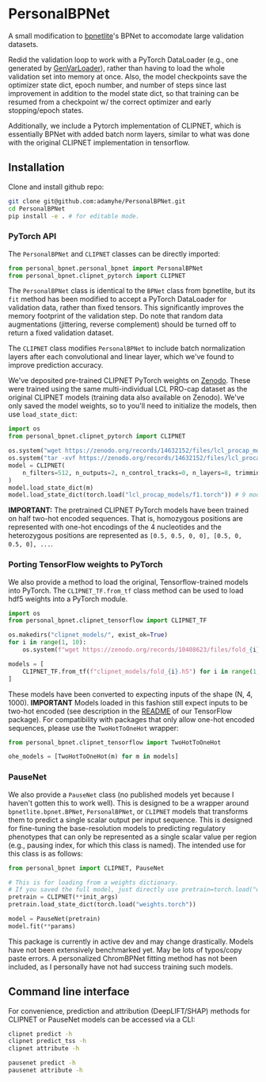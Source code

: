 # PersonalBPNet

A small modification to [bpnetlite](https://github.com/jmschrei/bpnet-lite)'s BPNet to accomodate large validation datasets.

Redid the validation loop to work with a PyTorch DataLoader (e.g., one generated by [GenVarLoader](https://genvarloader.readthedocs.io/en/latest/)), rather than having to load the whole validation set into memory at once. Also, the model checkpoints save the optimizer state dict, epoch number, and number of steps since last improvement in addition to the model state dict, so that training can be resumed from a checkpoint w/ the correct optimizer and early stopping/epoch states.

Additionally, we include a Pytorch implementation of CLIPNET, which is essentially BPNet with added batch norm layers, similar to what was done with the original CLIPNET implementation in tensorflow.

## Installation

Clone and install github repo:

```sh
git clone git@github.com:adamyhe/PersonalBPNet.git
cd PersonalBPNet
pip install -e . # for editable mode.
```

### PyTorch API

The `PersonalBPNet` and `CLIPNET` classes can be directly imported:

```python
from personal_bpnet.personal_bpnet import PersonalBPNet
from personal_bpnet.clipnet_pytorch import CLIPNET
```

The `PersonalBPNet` class is identical to the `BPNet` class from bpnetlite, but its `fit` method has been modified to accept a PyTorch DataLoader for validation data, rather than fixed tensors. This significantly improves the memory footprint of the validation step. Do note that random data augmentations (jittering, reverse complement) should be turned off to return a fixed validation dataset.

The `CLIPNET` class modifies `PersonalBPNet` to include batch normalization layers after each convolutional and linear layer, which we've found to improve prediction accuracy.

We've deposited pre-trained CLIPNET PyTorch weights on [Zenodo](https://zenodo.org/records/15258030). These were trained using the same multi-individual LCL PRO-cap dataset as the original CLIPNET models (training data also available on Zenodo). We've only saved the model weights, so to you'll need to initialize the models, then use `load_state_dict`:

```python
import os
from personal_bpnet.clipnet_pytorch import CLIPNET

os.system("wget https://zenodo.org/records/14632152/files/lcl_procap_models.tar --quiet")
os.system("tar -xvf https://zenodo.org/records/14632152/files/lcl_procap_models.tar")
model = CLIPNET(
    n_filters=512, n_outputs=2, n_control_tracks=0, n_layers=8, trimming=(2114-1000) // 2
)
model.load_state_dict(m)
model.load_state_dict(torch.load("lcl_procap_models/f1.torch")) # 9 model replicates.
```

**IMPORTANT:** The pretrained CLIPNET PyTorch models have been trained on half two-hot encoded sequences. That is, homozygous positions are represented with one-hot encodings of the 4 nucleotides and the heterozygous positions are represented as `[0.5, 0.5, 0, 0], [0.5, 0, 0.5, 0], ...`.

### Porting TensorFlow weights to PyTorch

We also provide a method to load the original, Tensorflow-trained models into PyTorch. The `CLIPNET_TF.from_tf` class method can be used to load hdf5 weights into a PyTorch module.

```python
import os
from personal_bpnet.clipnet_tensorflow import CLIPNET_TF

os.makedirs("clipnet_models/", exist_ok=True)
for i in range(1, 10):
    os.system(f"wget https://zenodo.org/records/10408623/files/fold_{i}.h5 -P clipnet_models/;")

models = [
    CLIPNET_TF.from_tf(f"clipnet_models/fold_{i}.h5") for i in range(1, 10)
]
```

These models have been converted to expecting inputs of the shape (N, 4, 1000). **IMPORTANT** Models loaded in this fashion still expect inputs to be two-hot encoded (see description in the [README](https://github.com/Danko-Lab/clipnet/blob/main/README.md) of our TensorFlow package). For compatibility with packages that only allow one-hot encoded sequences, please use the `TwoHotToOneHot` wrapper:

```python
from personal_bpnet.clipnet_tensorflow import TwoHotToOneHot

ohe_models = [TwoHotToOneHot(m) for m in models]
```

### PauseNet

We also provide a `PauseNet` class (no published models yet because I haven't gotten this to work well). This is designed to be a wrapper around `bpnetlite.bpnet.BPNet`, `PersonalBPNet`, or `CLIPNET` models that transforms them to predict a single scalar output per input sequence. This is designed for fine-tuning the base-resolution models to predicting regulatory phenotypes that can only be represented as a single scalar value per region (e.g., pausing index, for which this class is named). The intended use for this class is as follows:

```python
from personal_bpnet import CLIPNET, PauseNet

# This is for loading from a weights dictionary.
# If you saved the full model, just directly use pretrain=torch.load("weights.torch")
pretrain = CLIPNET(**init_args)
pretrain.load_state_dict(torch.load("weights.torch"))

model = PauseNet(pretrain)
model.fit(**params)
```

This package is currently in active dev and may change drastically. Models have not been extensively benchmarked yet. May be lots of typos/copy paste errors. A personalized ChromBPNet fitting method has not been included, as I personally have not had success training such models.

## Command line interface

For convenience, prediction and attribution (DeepLIFT/SHAP) methods for CLIPNET or PauseNet models can be accessed via a CLI:

```bash
clipnet predict -h
clipnet predict_tss -h
clipnet attribute -h

pausenet predict -h
pausenet attribute -h
```
